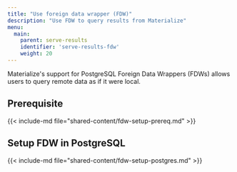 ```yaml
---
title: "Use foreign data wrapper (FDW)"
description: "Use FDW to query results from Materialize"
menu:
  main:
    parent: serve-results
    identifier: 'serve-results-fdw'
    weight: 20
---
```


Materialize's support for PostgreSQL Foreign Data Wrappers (FDWs) allows users
to query remote data as if it were local.

## Prerequisite

{{< include-md file="shared-content/fdw-setup-prereq.md" >}}

## Setup FDW in PostgreSQL

{{< include-md file="shared-content/fdw-setup-postgres.md" >}}
